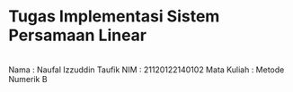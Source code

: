 # Tugas Implementasi Sistem Persamaan Linear
<br>
Nama         : Naufal Izzuddin Taufik
NIM          : 21120122140102
Mata Kuliah  : Metode Numerik B
